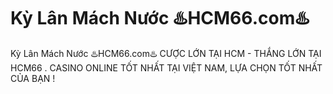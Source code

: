 # Kỳ Lân Mách Nước ♨️HCM66.com♨️

Kỳ Lân Mách Nước ♨️HCM66.com♨️ CƯỢC LỚN TẠI HCM - THẮNG LỚN TẠI HCM66 . CASINO ONLINE TỐT NHẤT TẠI VIỆT NAM, LỰA CHỌN TỐT NHẤT CỦA BẠN !